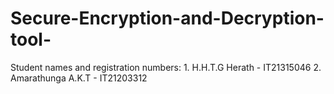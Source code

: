 # Secure-Encryption-and-Decryption-tool-
Student names and registration numbers:
        1. H.H.T.G Herath - IT21315046
        2. Amarathunga A.K.T - IT21203312
        